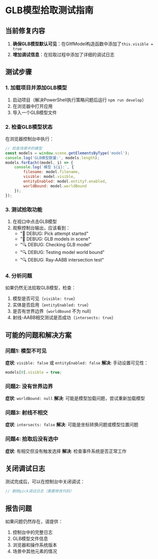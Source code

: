 # GLB模型拾取测试指南

## 当前修复内容

1. **确保GLB模型默认可见**：在GltfModel构造函数中添加了`this.visible = true`
2. **增加调试信息**：在拾取过程中添加了详细的调试日志

## 测试步骤

### 1. 加载项目并添加GLB模型
1. 启动项目（解决PowerShell执行策略问题后运行 `npm run develop`）
2. 在浏览器中打开应用
3. 导入一个GLB模型文件

### 2. 检查GLB模型状态
在浏览器控制台中执行：
```javascript
// 检查场景中的模型
const models = window.scene.getElementsByType('model');
console.log('GLB模型数量:', models.length);
models.forEach((model, i) => {
    console.log(`模型 ${i}:`, {
        filename: model.filename,
        visible: model.visible,
        entityEnabled: model.entity?.enabled,
        worldBound: model.worldBound
    });
});
```

### 3. 测试拾取功能
1. 在视口中点击GLB模型
2. 观察控制台输出，应该看到：
   - "🎯 DEBUG: Pick attempt started"
   - "🎯 DEBUG: GLB models in scene"
   - "🔍 DEBUG: Checking GLB model"
   - "🔍 DEBUG: Testing model world bound"
   - "🔍 DEBUG: Ray-AABB intersection test"

### 4. 分析问题
如果仍然无法拾取GLB模型，检查：
1. 模型是否可见（`visible: true`）
2. 实体是否启用（`entityEnabled: true`）
3. 是否有世界边界（`worldBound` 不为 null）
4. 射线-AABB相交测试是否成功（`intersects: true`）

## 可能的问题和解决方案

### 问题1: 模型不可见
**症状**: `visible: false` 或 `entityEnabled: false`
**解决**: 手动设置可见性：
```javascript
models[0].visible = true;
```

### 问题2: 没有世界边界
**症状**: `worldBound: null`
**解决**: 可能是模型加载问题，尝试重新加载模型

### 问题3: 射线不相交
**症状**: `intersects: false`
**解决**: 可能是坐标转换问题或模型位置问题

### 问题4: 拾取后没有选中
**症状**: 有相交但没有触发选择
**解决**: 检查事件系统是否正常工作

## 关闭调试日志
测试完成后，可以在控制台中关闭调试：
```javascript
// 删除pick调试日志（需要修改代码）
```

## 报告问题
如果问题仍然存在，请提供：
1. 控制台中的完整日志
2. GLB模型文件信息
3. 浏览器和操作系统版本
4. 场景中其他元素的情况